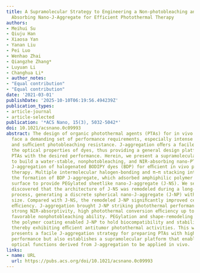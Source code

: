 ```yaml
---
title: A Supramolecular Strategy to Engineering a Non-photobleaching and Near-Infrared
  Absorbing Nano-J-Aggregate for Efficient Photothermal Therapy
authors:
- Meihui Su
- Qiuju Han
- Xiaosa Yan
- Yanan Liu
- Pei Luo
- Wenhao Zhai
- Qiangzhe Zhang*
- Luyuan Li
- Changhua Li*
- author_notes:
- "Equal contribution"
- "Equal contribution"
date: '2021-03-01'
publishDate: '2025-10-10T06:19:56.494239Z'
publication_types:
- article-journal
- article-selected
publication: '*ACS Nano, 15(3), 5032-5042*'
doi: 10.1021/acsnano.0c09993
abstract: The design of organic photothermal agents (PTAs) for in vivo applications
  face a demanding set of performance requirements, especially intense NIR-absorptivity
  and suﬃcient photobleaching resistance. J-aggregation oﬀers a facile way to tune
  the optical properties of dyes, thus providing a general design platform for organic
  PTAs with the desired performance. Herein, we present a supramolecular strategy
  to build a water-stable, nonphotobleaching, and NIR-absorbing nano-PTA (J-NP) from
  J-aggregation of halogenated BODIPY dyes (BDP) for eﬃcient in vivo photothermal
  therapy. Multiple intermolecular halogen-bonding and π−π stacking interactions triggered
  the formation of BDP J-aggregate, which adsorbed amphiphilic polymer chains on the
  surface to provide PEGylated sheetlike nano-J-aggregate (J-NS). We serendipitously
  discovered that the architecture of J-NS was remodeled during a long-time ultraﬁltration
  process, generating a discrete spherical nano-J-aggregate (J-NP) with controlled
  size. Compared with J-NS, the remodeled J-NP signiﬁcantly improved cellular uptake
  eﬃciency. J-aggregation brought J-NP striking photothermal performance, such as
  strong NIR-absorptivity, high photothermal conversion eﬃciency up to 72.0%, and
  favorable nonphotobleaching ability. PEGylation and shape-remodeling imparted by
  the polymer coating enabled J-NP to hold biocompatibility and stability in vivo,
  thereby exhibiting eﬃcient antitumor photothermal activities. This work not only
  presents a facile J-aggregation strategy for preparing PTAs with high photothermal
  performance but also establishes a supramolecular platform that enables the appealing
  optical functions derived from J-aggregation to be applied in vivo.
links:
- name: URL
  url: https://pubs.acs.org/doi/10.1021/acsnano.0c09993
---
```

